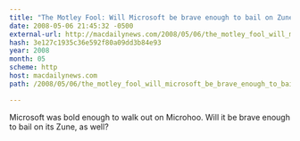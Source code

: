 ```yaml
---
title: "The Motley Fool: Will Microsoft be brave enough to bail on Zune?"
date: 2008-05-06 21:45:32 -0500
external-url: http://macdailynews.com/2008/05/06/the_motley_fool_will_microsoft_be_brave_enough_to_bail_on_zune/
hash: 3e127c1935c36e592f80a09dd3b84e93
year: 2008
month: 05
scheme: http
host: macdailynews.com
path: /2008/05/06/the_motley_fool_will_microsoft_be_brave_enough_to_bail_on_zune/

---
```


Microsoft was bold enough to walk out on Microhoo. Will it be brave enough to bail on its Zune, as well?
